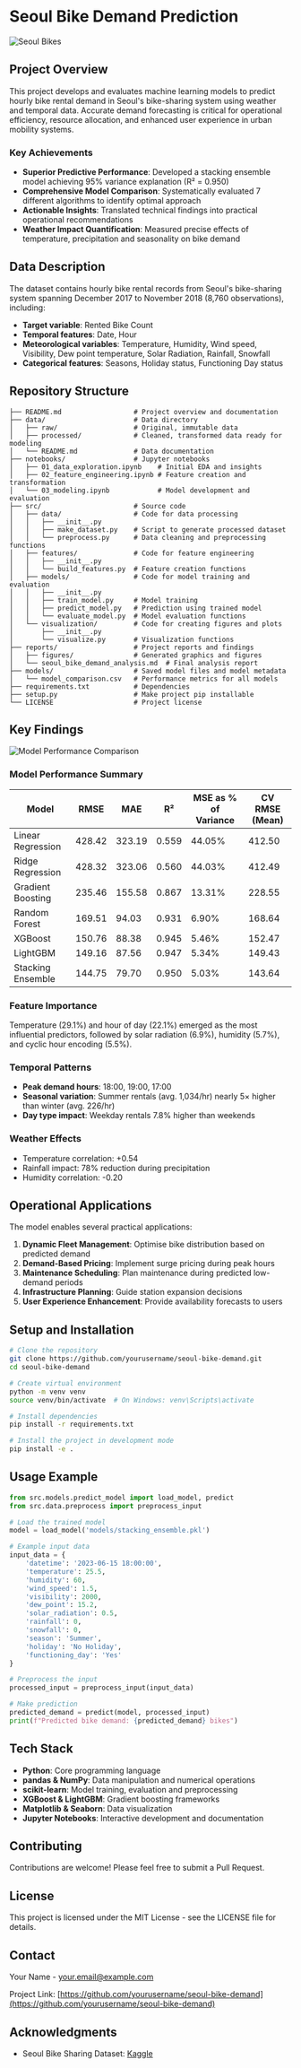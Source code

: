 # Seoul Bike Demand Prediction

![Seoul Bikes](https://images.unsplash.com/photo-1529339276202-354ef6f58097?q=80&w=1000&auto=format&fit=crop)

## Project Overview

This project develops and evaluates machine learning models to predict hourly bike rental demand in Seoul's bike-sharing system using weather and temporal data. Accurate demand forecasting is critical for operational efficiency, resource allocation, and enhanced user experience in urban mobility systems.

### Key Achievements
- **Superior Predictive Performance**: Developed a stacking ensemble model achieving 95% variance explanation (R² = 0.950)
- **Comprehensive Model Comparison**: Systematically evaluated 7 different algorithms to identify optimal approach
- **Actionable Insights**: Translated technical findings into practical operational recommendations
- **Weather Impact Quantification**: Measured precise effects of temperature, precipitation and seasonality on bike demand

## Data Description

The dataset contains hourly bike rental records from Seoul's bike-sharing system spanning December 2017 to November 2018 (8,760 observations), including:

- **Target variable**: Rented Bike Count
- **Temporal features**: Date, Hour
- **Meteorological variables**: Temperature, Humidity, Wind speed, Visibility, Dew point temperature, Solar Radiation, Rainfall, Snowfall
- **Categorical features**: Seasons, Holiday status, Functioning Day status

## Repository Structure

```
├── README.md                  # Project overview and documentation
├── data/                      # Data directory
│   ├── raw/                   # Original, immutable data
│   ├── processed/             # Cleaned, transformed data ready for modeling
│   └── README.md              # Data documentation
├── notebooks/                 # Jupyter notebooks
│   ├── 01_data_exploration.ipynb    # Initial EDA and insights
│   ├── 02_feature_engineering.ipynb # Feature creation and transformation
│   └── 03_modeling.ipynb            # Model development and evaluation
├── src/                       # Source code
│   ├── data/                  # Code for data processing
│   │   ├── __init__.py
│   │   ├── make_dataset.py    # Script to generate processed dataset
│   │   └── preprocess.py      # Data cleaning and preprocessing functions
│   ├── features/              # Code for feature engineering
│   │   ├── __init__.py
│   │   └── build_features.py  # Feature creation functions
│   ├── models/                # Code for model training and evaluation
│   │   ├── __init__.py
│   │   ├── train_model.py     # Model training
│   │   ├── predict_model.py   # Prediction using trained model
│   │   └── evaluate_model.py  # Model evaluation functions
│   └── visualization/         # Code for creating figures and plots
│       ├── __init__.py
│       └── visualize.py       # Visualization functions
├── reports/                   # Project reports and findings
│   ├── figures/               # Generated graphics and figures
│   └── seoul_bike_demand_analysis.md  # Final analysis report
├── models/                    # Saved model files and model metadata
│   └── model_comparison.csv   # Performance metrics for all models
├── requirements.txt           # Dependencies
├── setup.py                   # Make project pip installable
└── LICENSE                    # Project license
```

## Key Findings

![Model Performance Comparison](reports/figures/model_comparison.png)

### Model Performance Summary

| Model               | RMSE    | MAE    | R²     | MSE as % of Variance | CV RMSE (Mean) |
|---------------------|---------|--------|--------|----------------------|----------------|
| Linear Regression   | 428.42  | 323.19 | 0.559  | 44.05%               | 412.50         |
| Ridge Regression    | 428.32  | 323.06 | 0.560  | 44.03%               | 412.49         |
| Gradient Boosting   | 235.46  | 155.58 | 0.867  | 13.31%               | 228.55         |
| Random Forest       | 169.51  | 94.03  | 0.931  | 6.90%                | 168.64         |
| XGBoost             | 150.76  | 88.38  | 0.945  | 5.46%                | 152.47         |
| LightGBM            | 149.16  | 87.56  | 0.947  | 5.34%                | 149.43         |
| Stacking Ensemble   | 144.75  | 79.70  | 0.950  | 5.03%                | 143.64         |

### Feature Importance

Temperature (29.1%) and hour of day (22.1%) emerged as the most influential predictors, followed by solar radiation (6.9%), humidity (5.7%), and cyclic hour encoding (5.5%).

### Temporal Patterns

- **Peak demand hours**: 18:00, 19:00, 17:00
- **Seasonal variation**: Summer rentals (avg. 1,034/hr) nearly 5× higher than winter (avg. 226/hr)
- **Day type impact**: Weekday rentals 7.8% higher than weekends

### Weather Effects

- Temperature correlation: +0.54
- Rainfall impact: 78% reduction during precipitation
- Humidity correlation: -0.20

## Operational Applications

The model enables several practical applications:

1. **Dynamic Fleet Management**: Optimise bike distribution based on predicted demand
2. **Demand-Based Pricing**: Implement surge pricing during peak hours
3. **Maintenance Scheduling**: Plan maintenance during predicted low-demand periods
4. **Infrastructure Planning**: Guide station expansion decisions
5. **User Experience Enhancement**: Provide availability forecasts to users

## Setup and Installation

```bash
# Clone the repository
git clone https://github.com/yourusername/seoul-bike-demand.git
cd seoul-bike-demand

# Create virtual environment
python -m venv venv
source venv/bin/activate  # On Windows: venv\Scripts\activate

# Install dependencies
pip install -r requirements.txt

# Install the project in development mode
pip install -e .
```

## Usage Example

```python
from src.models.predict_model import load_model, predict
from src.data.preprocess import preprocess_input

# Load the trained model
model = load_model('models/stacking_ensemble.pkl')

# Example input data
input_data = {
    'datetime': '2023-06-15 18:00:00',
    'temperature': 25.5,
    'humidity': 60,
    'wind_speed': 1.5,
    'visibility': 2000,
    'dew_point': 15.2,
    'solar_radiation': 0.5,
    'rainfall': 0,
    'snowfall': 0,
    'season': 'Summer',
    'holiday': 'No Holiday',
    'functioning_day': 'Yes'
}

# Preprocess the input
processed_input = preprocess_input(input_data)

# Make prediction
predicted_demand = predict(model, processed_input)
print(f"Predicted bike demand: {predicted_demand} bikes")
```

## Tech Stack

- **Python**: Core programming language
- **pandas & NumPy**: Data manipulation and numerical operations
- **scikit-learn**: Model training, evaluation and preprocessing
- **XGBoost & LightGBM**: Gradient boosting frameworks
- **Matplotlib & Seaborn**: Data visualization
- **Jupyter Notebooks**: Interactive development and documentation

## Contributing

Contributions are welcome! Please feel free to submit a Pull Request.

## License

This project is licensed under the MIT License - see the LICENSE file for details.

## Contact

Your Name - [your.email@example.com](mailto:your.email@example.com)

Project Link: [https://github.com/yourusername/seoul-bike-demand](https://github.com/yourusername/seoul-bike-demand)

## Acknowledgments

- Seoul Bike Sharing Dataset: [Kaggle](https://www.kaggle.com/datasets/joebeachcapital/seoul-bike-sharing/data)
